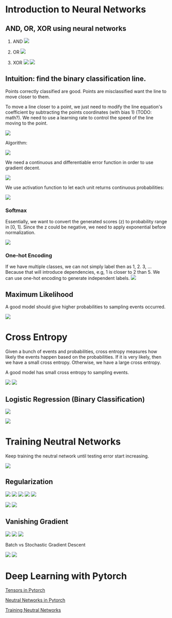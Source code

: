 # Introduction to Neural Networks
## **AND, OR, XOR** using neural networks

1. AND
![](2020-03-22-22-26-21.png)

2. OR
![](2020-03-22-22-27-54.png)

3. XOR
![](2020-03-22-22-28-41.png)
![](2020-03-22-22-30-35.png)

## Intuition: find the binary classification line.

Points correctly classified are good. Points are misclassified want the line to move closer to them. 

To move a line closer to a point, we just need to modify the line equation's coefficient by subtracting the points coordinates (with bias 1) (TODO: math?). We need to use a learning rate to control the speed of the line moving to the point.

![](2020-03-22-22-42-46.png)

Algorithm:

![](2020-03-22-23-34-34.png)

We need a continuous and differentiable error function in order to use gradient decent.

![](2020-03-23-09-41-29.png)

We use activation function to let each unit returns continuous probabilities:

![](2020-03-23-10-03-10.png)

### Softmax
Essentially, we want to convert the generated scores (z) to probability range in [0, 1]. Since the z could be negative, we need to apply exponential before normalization.

![](2020-03-23-10-13-50.png)

### One-hot Encoding
If we have multiple classes, we can not simply label then as 1, 2. 3, ... Because that will introduce dependencies, e.g, 1 is closer to 2 than 5. We can use one-hot encoding to generate independent labels.
![](2020-03-23-15-30-16.png)

## Maximum Likelihood
A good model should give higher probabilities to sampling events occurred. 

![](2020-03-23-16-33-41.png)

# Cross Entropy
Given a bunch of events and probabilities, cross entropy measures how likely the events happen based on the probabilities. If it is very likely, then we have a small cross entropy. Otherwise, we have a large cross entropy.

A good model has small cross entropy to sampling events.

![](2020-03-23-16-38-24.png)
![](2020-03-23-16-48-13.png)

## Logistic Regression (Binary Classification)
![](2020-03-23-16-56-18.png)

![](2020-03-23-17-10-56.png)

# Training Neutral Networks
Keep training the neutral network until testing error start increasing. 

![](2020-03-23-21-35-16.png)

## Regularization
![](2020-03-23-21-38-43.png)
![](2020-03-23-21-39-05.png)
![](2020-03-23-21-39-24.png)
![](2020-03-23-21-40-29.png)
![](2020-03-23-21-41-47.png)

![](2020-03-23-21-43-27.png)
![](2020-03-23-21-44-24.png)

## Vanishing Gradient
![](2020-03-23-21-45-14.png)
![](2020-03-23-21-45-52.png)
![](2020-03-23-21-46-09.png)

Batch vs Stochastic Gradient Descent

![](2020-03-23-21-49-23.png)
![](2020-03-23-21-50-43.png)

# Deep Learning with Pytorch
[Tensors in Pytorch](../../Quiz/m6/1.Tensors-in-PyTorch.pdf)

[Neutral Networks in Pytorch](../../Quiz/m6/2.Neural-Networks-in-PyTorch.pdf)

[Training Neutral Networks](../../Quiz/m6/3.Train-NN.pdf)
